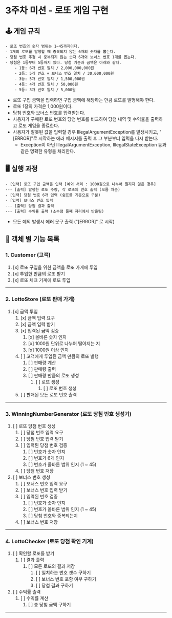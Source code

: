 # 3주차 미션 - 로또 게임 구현

## 🕹️ 게임 규칙
```
- 로또 번호의 숫자 범위는 1~45까지이다.
- 1개의 로또를 발행할 때 중복되지 않는 6개의 숫자를 뽑는다.
- 당첨 번호 추첨 시 중복되지 않는 숫자 6개와 보너스 번호 1개를 뽑는다.
- 당첨은 1등부터 5등까지 있다. 당첨 기준과 금액은 아래와 같다.
    - 1등: 6개 번호 일치 / 2,000,000,000원
    - 2등: 5개 번호 + 보너스 번호 일치 / 30,000,000원
    - 3등: 5개 번호 일치 / 1,500,000원
    - 4등: 4개 번호 일치 / 50,000원
    - 5등: 3개 번호 일치 / 5,000원
```
- 로또 구입 금액을 입력하면 구입 금액에 해당하는 만큼 로또를 발행해야 한다.
- 로또 1장의 가격은 1,000원이다.
- 당첨 번호와 보너스 번호를 입력받는다.
- 사용자가 구매한 로또 번호와 당첨 번호를 비교하여 당첨 내역 및 수익률을 출력하고 로또 게임을 종료한다.
- 사용자가 잘못된 값을 입력할 경우 IllegalArgumentException를 발생시키고, "[ERROR]"로 시작하는 에러 메시지를 출력 후 그 부분부터 입력을 다시 받는다.
  - Exception이 아닌 IllegalArgumentException, IllegalStateException 등과 같은 명확한 유형을 처리한다.

## 🖥️ 실행 과정
```
- [입력] 로또 구입 금액을 입력 [예외 처리 : 1000원으로 나누어 떨지지 않은 경우]
--- [출력] 발행한 로또 수량, 각 로또의 번호 출력 (오름 차순)
- [입력] 당첨 번호 6개 입력 (쉼표를 기준으로 구분)
- [입력] 보너스 번호 입력
--- [출력] 당첨 결과 출력
--- [출력] 수익률 출력 (소수점 둘쨰 자리에서 반올림)
```
- 모든 예외 발생시 에러 문구 출력 ("[ERROR]" 로 시작)

## 📁 객체 별 기능 목록
### 1. Customer (고객)
1. [x] 로또 구입을 위한 금액을 로또 가게에 투입
2. [x] 투입한 만큼의 로또 받기
3. [x] 로또 체크 기계에 로또 투입
---
### 2. LottoStore (로또 판매 가게)
1. [x] 금액 투입
   1. [x] 금액 입력 요구
   2. [x] 금액 입력 받기
   3. [x] 입력된 금액 검증
      1. [x] 올바른 숫자 인지
      2. [x] 1000원 단위로 나누어 떨어지는 지
      3. [x] 1000원 이상 인지
   4. [ ] 고객에게 투입된 금액 만큼의 로또 발행
      1. [ ] 판매량 계산
      2. [ ] 판매량 출력
      3. [ ] 판매량 만큼의 로또 생성
         1. [ ] 로또 생성
            1. [ ] 로또 번호 생성
   5. [ ] 판매된 모든 로또 번호 출력
---
### 3. WinningNumberGenerator (로또 당첨 번호 생성기)
1. [ ] 로또 당첨 번호 생성
   1. [ ] 당첨 번호 입력 요구
   2. [ ] 당첨 번호 입력 받기
   3. [ ] 입력된 당첨 번호 검증
      1. [ ] 번호가 숫자 인지 
      2. [ ] 번호가 6개 인지
      3. [ ] 번호가 올바른 범위 인지 (1 ~ 45)
   4. [ ] 당첨 번호 저장
2. [ ] 보너스 번호 생성
   1. [ ] 보너스 번호 입력 요구
   2. [ ] 보너스 번호 입력 받기
   3. [ ] 입력된 번호 검증
      1. [ ] 번호가 숫자 인지
      2. [ ] 번호가 올바른 범위 인지 (1 ~ 45)
      3. [ ] 당첨 번호와 중복되는지
   4. [ ] 보너스 번호 저장
---
### 4. LottoChecker (로또 당첨 확인 기계)
1. [ ] 확인할 로또들 받기
   1. [ ] 결과 출력
      1. [ ] 모든 로또의 결과 저장
         1. [ ] 일치하는 번호 갯수 구하기
         2. [ ] 보너스 번호 포함 여부 구하기
         3. [ ] 당첨 결과 구하기
2. [ ] 수익률 출력
   1. [ ] 수익률 계산
      1. [ ] 총 당첨 금액 구하기
---